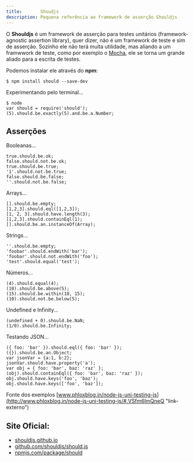 ```yaml
---
title:       Shoudjs
description: Pequena referência ao framework de asserção Shouldjs
---
```


O __Shouldjs__ é um framework de asserção para testes unitários (framework-agnostic assertion library), quer dizer, não
é um framework de teste e sim de asserção. Sozinho ele não terá muita utilidade, mas aliando a um framwwork de teste,
como por exemplo o [Mocha](/javascript/node.js/mocha-teste-seu-javascript/), ele se torna um grande aliado para a 
escrita de testes.


Podemos instalar ele através do __npm__:

    $ npm install should --save-dev

Experimentando pelo terminal...

    $ node
    var should = require('should');
    (5).should.be.exactly(5).and.be.a.Number;


Asserções
---

Booleanas...

    true.should.be.ok;
    false.should.not.be.ok;
    true.should.be.true;
    '1'.should.not.be.true;
    false.should.be.false;
    ''.should.not.be.false;


Arrays...



    [].should.be.empty;
    [1,2,3].should.eql([1,2,3]);
    [1, 2, 3].should.have.length(3);
    [1,2,3].should.containEql(1);
    [].should.be.an.instanceOf(Array); 


Strings...

    ''.should.be.empty;
    'foobar'.should.endWith('bar');
    'foobar'.should.not.endWith('foo');
    'test'.should.equal('test');


Números...

    (4).should.equal(4);
    (10).should.be.above(5);
    (15).should.be.within(10, 15);
    (10).should.not.be.below(5);


Undefined e Infinity...

    (undefined + 0).should.be.NaN;
    (1/0).should.be.Infinity;


Testando JSON...

    ({ foo: 'bar' }).should.eql({ foo: 'bar' });
    ({}).should.be.an.Object;
    var jsonVar = {a:1, b:2}; 
    jsonVar.should.have.property('a');
    var obj = { foo: 'bar', baz: 'raz' }; 
    (obj).should.containEql({ foo: 'bar', baz: 'raz' });
    obj.should.have.keys('foo', 'baz');
    obj.should.have.keys(['foo', 'baz']);

Fonte dos exemplos [www.phloxblog.in/node-js-uni-testing-js](http://www.phloxblog.in/node-js-uni-testing-js/#.VSfm6lmQneQ "link-externo")


Site Oficial:
---

- [shouldjs.github.io](http://shouldjs.github.io/ "link-externo")
- [github.com/shouldjs/should.js](https://github.com/shouldjs/should.js "link-externo")
- [npmjs.com/package/should](https://www.npmjs.com/package/should "link-externo")